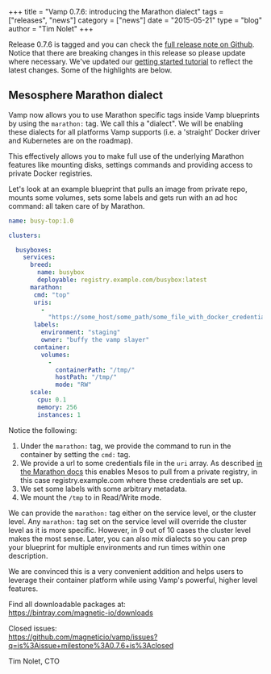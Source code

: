 +++
title = "Vamp 0.7.6: introducing the Marathon dialect" 
tags = ["releases", "news"]
category = ["news"]
date = "2015-05-21"
type = "blog"
author = "Tim Nolet"
+++

Release 0.7.6 is tagged and you can check the [full release note on Github](https://github.com/magneticio/vamp/releases/tag/0.7.6). Notice that there are breaking changes in this release so please update where necessary. We've updated our [getting started tutorial](/getting-started/) to reflect the latest changes.
Some of the highlights are below.

## Mesosphere Marathon dialect

Vamp now allows you to use Marathon specific tags inside Vamp blueprints by using the `marathon:` tag. We call this a "dialect". We will be enabling these dialects for all platforms Vamp supports (i.e. a 'straight' Docker driver and Kubernetes are on the roadmap).  

This effectively allows you to make full use of the underlying Marathon features like mounting disks, settings commands and providing access to private Docker registries.

Let's look at an example blueprint that pulls an image from private repo, mounts some volumes, sets some labels and gets run with an ad hoc command: all taken care of by Marathon.

```yaml
name: busy-top:1.0

clusters:

  busyboxes:
    services:
      breed:
        name: busybox
        deployable: registry.example.com/busybox:latest
      marathon:
       cmd: "top"      
       uris:
         -
           "https://some_host/some_path/some_file_with_docker_credentials"
       labels:
         environment: "staging"
         owner: "buffy the vamp slayer"
       container:  
         volumes:
           -
             containerPath: "/tmp/"
             hostPath: "/tmp/"
             mode: "RW"
      scale:
        cpu: 0.1       
        memory: 256  
        instances: 1
```


Notice the following:

1. Under the `marathon:` tag, we provide the command to run in the container by setting the `cmd:` tag.
2. We provide a url to some credentials file in the `uri` array. As described [in the Marathon docs](https://mesosphere.github.io/marathon/docs/native-docker.html#using-a-private-docker-repository) this enables Mesos
to pull from a private registry, in this case registry.example.com where these credentials are set up.
3. We set some labels with some arbitrary metadata.
4. We mount the `/tmp` to in Read/Write mode.

We can provide the `marathon:` tag either on the service level, or the cluster level. Any `marathon:` tag set on the service level will override the cluster level as it is more specific. However, in 9 out of 10 cases the cluster level makes the most sense. Later, you can also mix dialects so you can prep your blueprint for multiple environments and run times within one description.

We are convinced this is a very convenient addition and helps users to leverage their container platform while using Vamp's powerful, higher level features.


Find all downloadable packages at:  
https://bintray.com/magnetic-io/downloads


Closed issues:  
https://github.com/magneticio/vamp/issues?q=is%3Aissue+milestone%3A0.7.6+is%3Aclosed

Tim Nolet, CTO